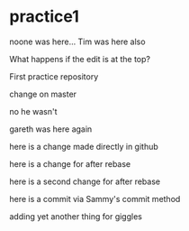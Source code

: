 practice1
=========
noone was here...
Tim was here also

What happens if the edit is at the top?

First practice repository

change on master

no he wasn't

gareth was here again

here is a change made directly in github

here is a change for after rebase

here is a second change for after rebase

here is a commit via Sammy's commit method

adding yet another thing for giggles


